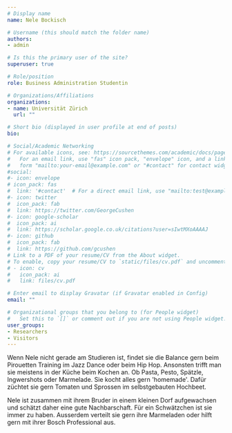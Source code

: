 ```yaml
---
# Display name
name: Nele Bockisch

# Username (this should match the folder name)
authors:
- admin

# Is this the primary user of the site?
superuser: true

# Role/position
role: Business Administration Studentin

# Organizations/Affiliations
organizations:
- name: Universität Zürich
  url: ""

# Short bio (displayed in user profile at end of posts)
bio: 

# Social/Academic Networking
# For available icons, see: https://sourcethemes.com/academic/docs/page-builder/#icons
#   For an email link, use "fas" icon pack, "envelope" icon, and a link in the
#   form "mailto:your-email@example.com" or "#contact" for contact widget.
#social:
#- icon: envelope
# icon_pack: fas
#  link: '#contact'  # For a direct email link, use "mailto:test@example.org".
#- icon: twitter
#  icon_pack: fab
#  link: https://twitter.com/GeorgeCushen
#- icon: google-scholar
#  icon_pack: ai
#  link: https://scholar.google.co.uk/citations?user=sIwtMXoAAAAJ
#- icon: github
#  icon_pack: fab
#  link: https://github.com/gcushen
# Link to a PDF of your resume/CV from the About widget.
# To enable, copy your resume/CV to `static/files/cv.pdf` and uncomment the lines below.
# - icon: cv
#   icon_pack: ai
#   link: files/cv.pdf

# Enter email to display Gravatar (if Gravatar enabled in Config)
email: ""

# Organizational groups that you belong to (for People widget)
#   Set this to `[]` or comment out if you are not using People widget.
user_groups:
- Researchers
- Visitors
---
```


Wenn Nele nicht gerade am Studieren ist, findet sie die Balance gern beim Pirouetten Training im Jazz Dance oder beim Hip Hop. Ansonsten trifft man sie meistens in der Küche beim Kochen an. Ob Pasta, Pesto, Spätzle, Ingwershots oder Marmelade. Sie kocht alles gern 'homemade'. Dafür züchtet sie gern Tomaten und Sprossen im selbstgebauten Hochbeet.

Nele ist zusammen mit ihrem Bruder in einem kleinen Dorf aufgewachsen und schätzt daher eine gute Nachbarschaft. Für ein Schwätzchen ist sie immer zu haben. Ausserdem verteilt sie gern ihre Marmeladen oder hilft gern mit ihrer Bosch Professional aus. 

